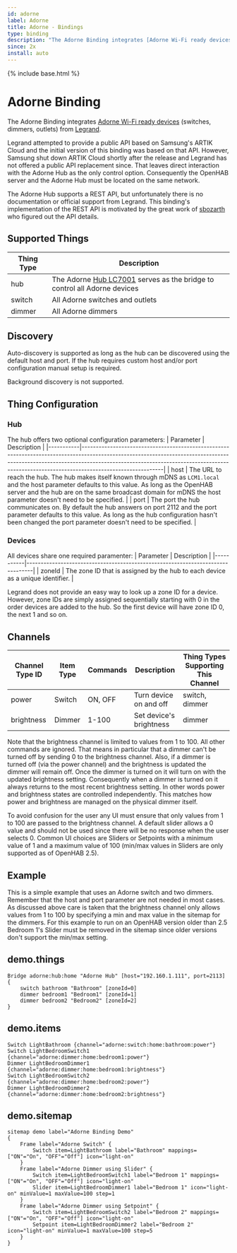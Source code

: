```yaml
---
id: adorne
label: Adorne
title: Adorne - Bindings
type: binding
description: "The Adorne Binding integrates [Adorne Wi-Fi ready devices](https://www.legrand.us/adorne/products/wireless-whole-house-lighting-controls.aspx) (switches, dimmers, outlets) from [Legrand](legrand.com)."
since: 2x
install: auto
---
```


<!-- Attention authors: Do not edit directly. Please add your changes to the appropriate source repository -->

{% include base.html %}

# Adorne Binding 

The Adorne Binding integrates [Adorne Wi-Fi ready devices](https://www.legrand.us/adorne/products/wireless-whole-house-lighting-controls.aspx) (switches, dimmers, outlets) from [Legrand](legrand.com).

Legrand attempted to provide a public API based on Samsung's ARTIK Cloud and the initial version of this binding was based on that API.
However, Samsung shut down ARTIK Cloud shortly after the release and Legrand has not offered a public API replacement since.
That leaves direct interaction with the Adorne Hub as the only control option.
Consequently the OpenHAB server and the Adorne Hub must be located on the same network.

The Adorne Hub supports a REST API, but unfortunately there is no documentation or official support from Legrand.
This binding's implementation of the REST API is motivated by the great work of [sbozarth](https://github.com/sbozarth/homebridge-lc7001) who figured out the API details.

## Supported Things

| Thing Type | Description                                                                                                                                                           |
|------------|-----------------------------------------------------------------------------------------------------------------------------------------------------------------------|
| hub        | The Adorne [Hub LC7001](https://www.legrand.us/adorne/products/wireless-whole-house-lighting-controls/lc7001.aspx) serves as the bridge to control all Adorne devices |
| switch     | All Adorne switches and outlets                                                                                                                                       |
| dimmer     | All Adorne dimmers                                                                                                                                                    |

## Discovery

Auto-discovery is supported as long as the hub can be discovered using the default host and port. 
If the hub requires custom host and/or port configuration manual setup is required. 

Background discovery is not supported.

## Thing Configuration

### Hub

The hub offers two optional configuration parameters:
| Parameter | Description                                                                                                                                                                                                                                                           |
|-----------|-----------------------------------------------------------------------------------------------------------------------------------------------------------------------------------------------------------------------------------------------------------------------|
| host      | The URL to reach the hub. The hub makes itself known through mDNS as `LCM1.local` and the host parameter defaults to this value. As long as the OpenHAB server and the hub are on the same broadcast domain for mDNS the host parameter doesn't need to be specified. |
| port      | The port the hub communicates on. By default the hub answers on port 2112 and the port parameter defaults to this value. As long as the hub configuration hasn't been changed the port parameter doesn't need to be specified.                                        |

### Devices

All devices share one required paramenter:
| Parameter | Description                                                                    |
|-----------|--------------------------------------------------------------------------------|
| zoneId    | The zone ID that is assigned by the hub to each device as a unique identifier. |

Legrand does not provide an easy way to look up a zone ID for a device.
However, zone IDs are simply assigned sequentially starting with 0 in the order devices are added to the hub.
So the first device will have zone ID 0, the next 1 and so on. 

## Channels

| Channel Type ID | Item Type | Commands | Description             | Thing Types Supporting This Channel |
|-----------------|-----------|----------|-------------------------|-------------------------------------|
| power           | Switch    | ON, OFF  | Turn device on and off  | switch, dimmer                      |
| brightness      | Dimmer    | 1-100    | Set device's brightness | dimmer                              |

Note that the brightness channel is limited to values from 1 to 100.
All other commands are ignored.
That means in particular that a dimmer can't be turned off by sending 0 to the brightness channel.
Also, if a dimmer is turned off (via the power channel) and the brightness is updated the dimmer will remain off.
Once the dimmer is turned on it will turn on with the updated brightness setting.
Consequently when a dimmer is turned on it always returns to the most recent brightness setting.
In other words power and brightness states are controlled independently.
This matches how power and brightness are managed on the physical dimmer itself. 

To avoid confusion for the user any UI must ensure that only values from 1 to 100 are passed to the brightness channel.
A default slider allows a 0 value and should not be used since there will be no response when the user selects 0. 
Common UI choices are Sliders or Setpoints with a minimum value of 1 and a maximum value of 100 (min/max values in Sliders are only supported as of OpenHAB 2.5).

## Example

This is a simple example that uses an Adorne switch and two dimmers.
Remember that the host and port parameter are not needed in most cases.
As discussed above care is taken that the brightness channel only allows values from 1 to 100 by specifying a min and max value in the sitemap for the dimmers.
For this example to run on an OpenHAB version older than 2.5 Bedroom 1's Slider must be removed in the sitemap since older versions don't support the min/max setting. 

## demo.things

```
Bridge adorne:hub:home "Adorne Hub" [host="192.160.1.111", port=2113] {
	switch bathroom "Bathroom" [zoneId=0]
	dimmer bedroom1 "Bedroom1" [zoneId=1]
	dimmer bedroom2 "Bedroom2" [zoneId=2]
}
```

## demo.items

```
Switch LightBathroom {channel="adorne:switch:home:bathroom:power"}
Switch LightBedroomSwitch1 {channel="adorne:dimmer:home:bedroom1:power"}
Dimmer LightBedroomDimmer1 {channel="adorne:dimmer:home:bedroom1:brightness"}
Switch LightBedroomSwitch2 {channel="adorne:dimmer:home:bedroom2:power"}
Dimmer LightBedroomDimmer2 {channel="adorne:dimmer:home:bedroom2:brightness"}
```

## demo.sitemap

```
sitemap demo label="Adorne Binding Demo"
{
	Frame label="Adorne Switch" {
		Switch item=LightBathroom label="Bathroom" mappings=["ON"="On", "OFF"="Off"] icon="light-on"
	}
	Frame label="Adorne Dimmer using Slider" {
		Switch item=LightBedroomSwitch1 label="Bedroom 1" mappings=["ON"="On", "OFF"="Off"] icon="light-on"
		Slider item=LightBedroomDimmer1 label="Bedroom 1" icon="light-on" minValue=1 maxValue=100 step=1
	}
	Frame label="Adorne Dimmer using Setpoint" {
		Switch item=LightBedroomSwitch2 label="Bedroom 2" mappings=["ON"="On", "OFF"="Off"] icon="light-on"
		Setpoint item=LightBedroomDimmer2 label="Bedroom 2" icon="light-on" minValue=1 maxValue=100 step=5
	}
}
```
